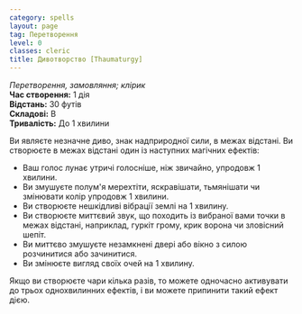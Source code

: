 ```yaml
---
category: spells
layout: page
tag: Перетворення
level: 0
classes: cleric
title: Дивотворство [Thaumaturgy]
---
```


_Перетворення, замовляння; клірик_    
**Час створення:** 1 дія    
**Відстань:** 30 футів    
**Складові:** В    
**Тривалість:** До 1 хвилини    

Ви являєте незначне диво, знак надприродної сили, в межах відстані. Ви створюєте в межах відстані один із наступних магічних ефектів:
* Ваш голос лунає утричі голосніше, ніж звичайно, упродовж 1 хвилини.
* Ви змушуєте полум'я мерехтіти, яскравішати, тьмянішати чи змінювати колір упродовж 1 хвилини.
* Ви створюєте нешкідливі вібрації землі на 1 хвилину.
* Ви створюєте миттєвий звук, що походить із вибраної вами точки в межах відстані, наприклад, гуркіт грому, крик ворона чи зловісний шепіт.
* Ви миттєво змушуєте незамкнені двері або вікно з силою розчинитися або зачинитися.
* Ви змінюєте вигляд своїх очей на 1 хвилину.  

Якщо ви створюєте чари кілька разів, то можете одночасно активувати до трьох однохвилинних ефектів, і ви можете припинити такий ефект дією. 
